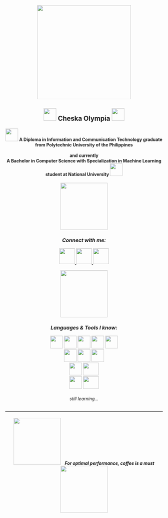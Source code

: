 <div id = "header" align = "center">
  <img src = "https://i.giphy.com/media/v1.Y2lkPTc5MGI3NjExcncybTFzNHgweWRvaGo3azdzOXNibmRzYWpkdzg3c213NDdoZG8yNCZlcD12MV9pbnRlcm5hbF9naWZfYnlfaWQmY3Q9Zw/zwDNti5vWFujS/giphy.gif" width="300">
    <h2>
      <img src = "https://media.tenor.com/2RMHRRKtaGoAAAAi/dog.gif" width ="40" height = "40">
        Cheska Olympia
      <img src = "https://media.tenor.com/2RMHRRKtaGoAAAAi/dog.gif" width ="40" height = "40">
    </h2>
    <h4>
      <img src = "https://media.tenor.com/TMM9nphr3B8AAAAi/pikachu-pokemon.gif" width ="40" height = "40">
        A Diploma in Information and Communication Technology graduate from Polytechnic University of the Philippines <br><br>
        and currently <br>
        A Bachelor in Computer Science with Specialization in Machine Learning student at National University
      <img src = "https://media.tenor.com/y1mQPzf_p7UAAAAi/qoobee-blushing.gif" width = "40" height = "40">
    </h4>
    <img src = "https://media.tenor.com/HoocNDDrUKgAAAAi/rexx.gif" width = "150" height = "150">
    <h3>
      <i>Connect with me:</i>
    </h3>
    <a href = "https://www.instagram.com/chskolymps/">
      <img src = "https://th.bing.com/th/id/R.03f40b67b63d9c1c1a5a792109bbc699?rik=8HhXk%2b5PP7XurQ&riu=http%3a%2f%2fpngimg.com%2fuploads%2finstagram%2finstagram_PNG10.png&ehk=%2f7%2ftghrL31GFpelB7DZvprao8IZHRvmhi0BpDsEAZgI%3d&risl=&pid=ImgRaw&r=0"
    width = "50" height = "50">
    </a>
    <a href = "https://www.linkedin.com/in/francheska-olympia/">
      <img src = "https://itcnet.gr/wp-content/uploads/2020/09/Linkedin-logo-on-transparent-Background-PNG-.png" width = "50" height = "50">
    </a>
    <a href = "https://x.com/chskolymps">
      <img src = "https://static.vecteezy.com/system/resources/previews/027/395/710/non_2x/twitter-brand-new-logo-3-d-with-new-x-shaped-graphic-of-the-world-s-most-popular-social-media-free-png.png" width = "50" height = "50">
    </a>
    <br><br>
    <img src = "https://media.tenor.com/z1YT2LePMWkAAAAi/tkthao219-peach.gif" width = "150" height = "150">
    <h3>
      <i>Languages & Tools I know:</i>
    </h3>
    <img src = "https://logos-download.com/wp-content/uploads/2016/10/Python_logo_icon.png" width = "40" height = "40">
    <img src = "https://i.pinimg.com/originals/79/5e/bb/795ebb5f4a470cd7242136237f61fc53.png" width = "40" height = "40">
    <img src = "https://www.pinclipart.com/picdir/big/396-3965857_c-c-programming-language-logo-clipart.png" width = "40" height = "40">
    <img src = "https://static.cdnlogo.com/logos/c/68/c-sharp-800x800.png" width = "40" height = "40">
    <img src = "https://logodix.com/logo/1137946.png" width = "40" height = "40">
    <br>
    <img src = "https://cdn.pixabay.com/photo/2017/08/05/11/16/logo-2582748_1280.png" width = "40" height = "40">
    <img src = "https://cdn.freebiesupply.com/logos/large/2x/css3-logo-png-transparent.png" width = "40" height = "40">
    <img src = "https://saasradar.net/wp-content/uploads/2021/04/react-2048x2048.png" width = "40" height = "40">
    <br>
    <img src = "https://geekhacker.ru/wp-content/uploads/2021/03/sql_logo.png" width = "40" height = "40">
    <img src = "https://pngimg.com/uploads/php/php_PNG43.png" width = "50" height = "40">
    <br>
    <img src = "https://brandlogos.net/wp-content/uploads/2021/11/visual-studio-code-logo.png" width = "40" height = "40">
    <img src = "https://logohistory.net/wp-content/uploads/2023/06/AWS-Emblem.png" width = "50" height = "40">
    <br>
    <h6>
      <i>still learning...</i>
    </h6>
    <hr>
    <h4>
      <img src = "https://media.tenor.com/woeasjYR7JMAAAAi/bubu-bubbu.gif" width = "150" height = "150">
        <i>&nbsp&nbsp For optimal performance, coffee is a must</i>
      <img src = "https://media.tenor.com/qMwy9pHiCkEAAAAi/peach-goma-peach-and-goma.gif" width = "150" height = "150">
    </h4>

<!--
**frnchskolymps/frnchskolymps** is a ✨ _special_ ✨ repository because its `README.md` (this file) appears on your GitHub profile.

Here are some ideas to get you started:

- 🔭 I’m currently working on ...
- 🌱 I’m currently learning ...
- 👯 I’m looking to collaborate on ...
- 🤔 I’m looking for help with ...
- 💬 Ask me about ...
- 📫 How to reach me: ...
- 😄 Pronouns: ...
- ⚡ Fun fact: ...
-->
